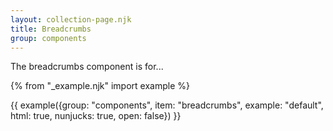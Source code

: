 ```yaml
---
layout: collection-page.njk
title: Breadcrumbs
group: components
---
```


The breadcrumbs component is for...

{% from "_example.njk" import example %}

{{ example({group: "components", item: "breadcrumbs", example: "default", html: true, nunjucks: true, open: false}) }}
